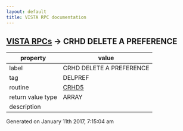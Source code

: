 ```yaml
---
layout: default
title: VISTA RPC documentation
---
```




## [VISTA RPCs](TableOfContent.md) &#8594; CRHD DELETE A PREFERENCE 

 property | value 
--- | --- 
 label | CRHD DELETE A PREFERENCE
 tag | DELPREF
 routine | [CRHD5](http://code.osehra.org/dox/Routine_CRHD5_source.html)
 return value type | ARRAY
 description | 




 Generated on January 11th 2017, 7:15:04 am